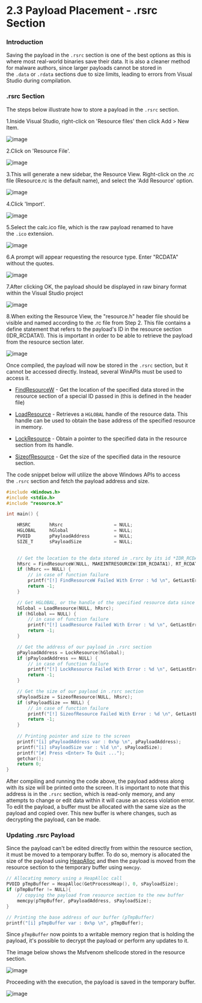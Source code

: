# 2.3 Payload Placement - .rsrc Section

### Introduction

Saving the payload in the `.rsrc` section is one of the best options as this is where most real-world binaries save their data. It is also a cleaner method for malware authors, since larger payloads cannot be stored in the `.data` or `.rdata` sections due to size limits, leading to errors from Visual Studio during compilation.

### .rsrc Section

The steps below illustrate how to store a payload in the `.rsrc` section.

1.Inside Visual Studio, right-click on 'Resource files' then click Add > New Item.

![image](https://maldevacademy.s3.amazonaws.com/images/Basic/.rsrc-1.png)

2.Click on 'Resource File'.

![image](https://maldevacademy.s3.amazonaws.com/images/Basic/.rsrc-2.png)

3.This will generate a new sidebar, the Resource View. Right-click on the .rc file (Resource.rc is the default name), and select the 'Add Resource' option.

![image](https://maldevacademy.s3.amazonaws.com/images/Basic/.rsrc-3.png)

4.Click 'Import'.

![image](https://maldevacademy.s3.amazonaws.com/images/Basic/.rsrc-4.png)

5.Select the calc.ico file, which is the raw payload renamed to have the `.ico` extension.

![image](https://maldevacademy.s3.amazonaws.com/images/Basic/.rsrc-5.png)

6.A prompt will appear requesting the resource type. Enter "RCDATA" without the quotes.

![image](https://maldevacademy.s3.amazonaws.com/images/Basic/.rsrc-6.png)

7.After clicking OK, the payload should be displayed in raw binary format within the Visual Studio project

![image](https://maldevacademy.s3.amazonaws.com/images/Basic/.rsrc-7.png)

8.When exiting the Resource View, the "resource.h" header file should be visible and named according to the .rc file from Step 2. This file contains a define statement that refers to the payload's ID in the resource section (IDR_RCDATA1). This is important in order to be able to retrieve the payload from the resource section later.

![image](https://maldevacademy.s3.amazonaws.com/images/Basic/.rsrc-8.png)

Once compiled, the payload will now be stored in the `.rsrc` section, but it cannot be accessed directly. Instead, several WinAPIs must be used to access it.

- [FindResourceW](https://learn.microsoft.com/en-us/windows/win32/api/libloaderapi/nf-libloaderapi-findresourcew) - Get the location of the specified data stored in the resource section of a special ID passed in (this is defined in the header file)
    
- [LoadResource](https://learn.microsoft.com/en-us/windows/win32/api/libloaderapi/nf-libloaderapi-loadresource) - Retrieves a `HGLOBAL` handle of the resource data. This handle can be used to obtain the base address of the specified resource in memory.
    
- [LockResource](https://learn.microsoft.com/en-us/windows/win32/api/libloaderapi/nf-libloaderapi-lockresource) - Obtain a pointer to the specified data in the resource section from its handle.
    
- [SizeofResource](https://learn.microsoft.com/en-us/windows/win32/api/libloaderapi/nf-libloaderapi-sizeofresource) - Get the size of the specified data in the resource section.
    

The code snippet below will utilize the above Windows APIs to access the `.rsrc` section and fetch the payload address and size.

```c
#include <Windows.h>
#include <stdio.h>
#include "resource.h"

int main() {

	HRSRC		hRsrc                   = NULL;
	HGLOBAL		hGlobal                 = NULL;
	PVOID		pPayloadAddress         = NULL;
	SIZE_T		sPayloadSize            = NULL;

	
	// Get the location to the data stored in .rsrc by its id *IDR_RCDATA1*
	hRsrc = FindResourceW(NULL, MAKEINTRESOURCEW(IDR_RCDATA1), RT_RCDATA);
	if (hRsrc == NULL) {
		// in case of function failure 
		printf("[!] FindResourceW Failed With Error : %d \n", GetLastError());
		return -1;
	}

	// Get HGLOBAL, or the handle of the specified resource data since its required to call LockResource later
	hGlobal = LoadResource(NULL, hRsrc);
	if (hGlobal == NULL) {
		// in case of function failure 
		printf("[!] LoadResource Failed With Error : %d \n", GetLastError());
		return -1;
	}

	// Get the address of our payload in .rsrc section
	pPayloadAddress = LockResource(hGlobal);
	if (pPayloadAddress == NULL) {
		// in case of function failure 
		printf("[!] LockResource Failed With Error : %d \n", GetLastError());
		return -1;
	}

	// Get the size of our payload in .rsrc section
	sPayloadSize = SizeofResource(NULL, hRsrc);
	if (sPayloadSize == NULL) {
		// in case of function failure 
		printf("[!] SizeofResource Failed With Error : %d \n", GetLastError());
		return -1;
	}
	
	// Printing pointer and size to the screen
	printf("[i] pPayloadAddress var : 0x%p \n", pPayloadAddress);
	printf("[i] sPayloadSize var : %ld \n", sPayloadSize);
	printf("[#] Press <Enter> To Quit ...");
	getchar();
	return 0;
}
```

After compiling and running the code above, the payload address along with its size will be printed onto the screen. It is important to note that this address is in the `.rsrc` section, which is read-only memory, and any attempts to change or edit data within it will cause an access violation error. To edit the payload, a buffer must be allocated with the same size as the payload and copied over. This new buffer is where changes, such as decrypting the payload, can be made.

### Updating .rsrc Payload

Since the payload can't be edited directly from within the resource section, it must be moved to a temporary buffer. To do so, memory is allocated the size of the payload using [HeapAlloc](https://learn.microsoft.com/en-us/windows/win32/api/heapapi/nf-heapapi-heapalloc) and then the payload is moved from the resource section to the temporary buffer using `memcpy`.

```c
// Allocating memory using a HeapAlloc call
PVOID pTmpBuffer = HeapAlloc(GetProcessHeap(), 0, sPayloadSize);
if (pTmpBuffer != NULL){
	// copying the payload from resource section to the new buffer 
	memcpy(pTmpBuffer, pPayloadAddress, sPayloadSize);
}

// Printing the base address of our buffer (pTmpBuffer)
printf("[i] pTmpBuffer var : 0x%p \n", pTmpBuffer);

```

Since `pTmpBuffer` now points to a writable memory region that is holding the payload, it's possible to decrypt the payload or perform any updates to it.

The image below shows the Msfvenom shellcode stored in the resource section.

![image](https://maldevacademy.s3.amazonaws.com/images/Basic/rsrc-payload.png)

Proceeding with the execution, the payload is saved in the temporary buffer.

![image](https://maldevacademy.s3.amazonaws.com/images/Basic/rsrc-tmpbuffer.png)